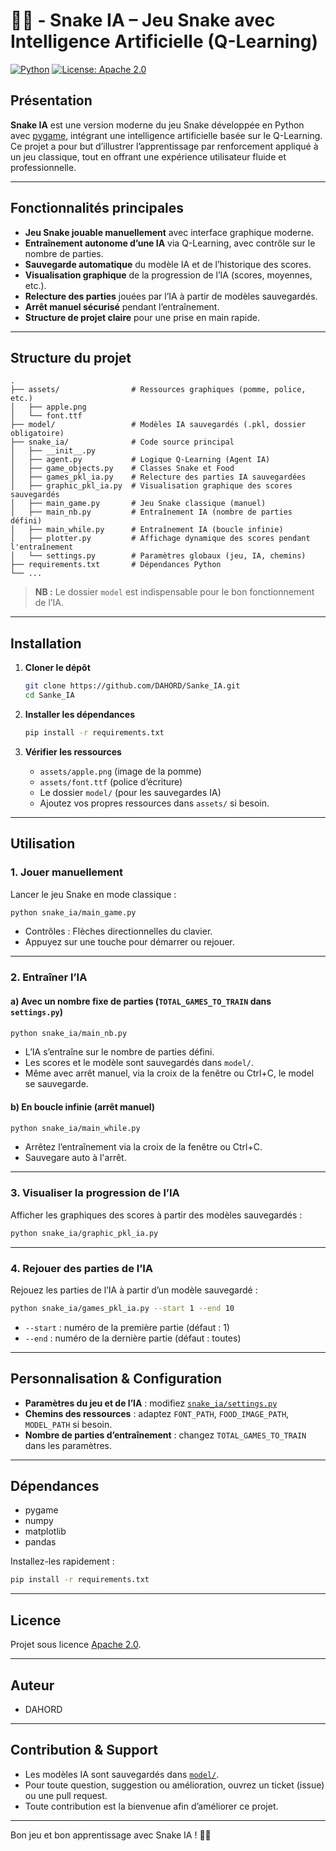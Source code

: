 # 🐍🤖 - Snake IA – Jeu Snake avec Intelligence Artificielle (Q-Learning)

[![Python](https://img.shields.io/badge/Python-3.8%2B-blue)](https://www.python.org/)
[![License: Apache 2.0](https://img.shields.io/badge/License-Apache2.0-yellow.svg)](LICENSE)

## Présentation

**Snake IA** est une version moderne du jeu Snake développée en Python avec [pygame](https://www.pygame.org/), intégrant une intelligence artificielle basée sur le Q-Learning. Ce projet a pour but d’illustrer l’apprentissage par renforcement appliqué à un jeu classique, tout en offrant une expérience utilisateur fluide et professionnelle.

---

## Fonctionnalités principales

- **Jeu Snake jouable manuellement** avec interface graphique moderne.
- **Entraînement autonome d’une IA** via Q-Learning, avec contrôle sur le nombre de parties.
- **Sauvegarde automatique** du modèle IA et de l’historique des scores.
- **Visualisation graphique** de la progression de l’IA (scores, moyennes, etc.).
- **Relecture des parties** jouées par l’IA à partir de modèles sauvegardés.
- **Arrêt manuel sécurisé** pendant l’entraînement.
- **Structure de projet claire** pour une prise en main rapide.

---

## Structure du projet

```
.
├── assets/                # Ressources graphiques (pomme, police, etc.)
│   ├── apple.png
│   └── font.ttf
├── model/                 # Modèles IA sauvegardés (.pkl, dossier obligatoire)
├── snake_ia/              # Code source principal
│   ├── __init__.py
│   ├── agent.py           # Logique Q-Learning (Agent IA)
│   ├── game_objects.py    # Classes Snake et Food
│   ├── games_pkl_ia.py    # Relecture des parties IA sauvegardées
│   ├── graphic_pkl_ia.py  # Visualisation graphique des scores sauvegardés
│   ├── main_game.py       # Jeu Snake classique (manuel)
│   ├── main_nb.py         # Entraînement IA (nombre de parties défini)
│   ├── main_while.py      # Entraînement IA (boucle infinie)
│   ├── plotter.py         # Affichage dynamique des scores pendant l'entraînement
│   └── settings.py        # Paramètres globaux (jeu, IA, chemins)
├── requirements.txt       # Dépendances Python
└── ...
```
> **NB :** Le dossier `model` est indispensable pour le bon fonctionnement de l’IA.

---

## Installation

1. **Cloner le dépôt**
   ```sh
   git clone https://github.com/DAHORD/Sanke_IA.git
   cd Sanke_IA
   ```

2. **Installer les dépendances**
   ```sh
   pip install -r requirements.txt
   ```

3. **Vérifier les ressources**
   - `assets/apple.png` (image de la pomme)
   - `assets/font.ttf` (police d’écriture)
   - Le dossier `model/` (pour les sauvegardes IA)
   - Ajoutez vos propres ressources dans `assets/` si besoin.

---

## Utilisation

### 1. Jouer manuellement

Lancer le jeu Snake en mode classique :
```sh
python snake_ia/main_game.py
```
- Contrôles : Flèches directionnelles du clavier.
- Appuyez sur une touche pour démarrer ou rejouer.

---

### 2. Entraîner l’IA

#### a) Avec un nombre fixe de parties (`TOTAL_GAMES_TO_TRAIN` dans `settings.py`)
```sh
python snake_ia/main_nb.py
```
- L’IA s’entraîne sur le nombre de parties défini.
- Les scores et le modèle sont sauvegardés dans `model/`.
- Même avec arrêt manuel, via la croix de la fenêtre ou Ctrl+C, le model se sauvegarde.

#### b) En boucle infinie (arrêt manuel)
```sh
python snake_ia/main_while.py
```
- Arrêtez l’entraînement via la croix de la fenêtre ou Ctrl+C.
- Sauvegare auto à l'arrêt.

---

### 3. Visualiser la progression de l’IA

Afficher les graphiques des scores à partir des modèles sauvegardés :
```sh
python snake_ia/graphic_pkl_ia.py
```

---

### 4. Rejouer des parties de l’IA

Rejouez les parties de l’IA à partir d’un modèle sauvegardé :
```sh
python snake_ia/games_pkl_ia.py --start 1 --end 10
```
- `--start` : numéro de la première partie (défaut : 1)
- `--end` : numéro de la dernière partie (défaut : toutes)

---

## Personnalisation & Configuration

- **Paramètres du jeu et de l’IA** : modifiez [`snake_ia/settings.py`](snake_ia/settings.py)
- **Chemins des ressources** : adaptez `FONT_PATH`, `FOOD_IMAGE_PATH`, `MODEL_PATH` si besoin.
- **Nombre de parties d’entraînement** : changez `TOTAL_GAMES_TO_TRAIN` dans les paramètres.

---

## Dépendances

- pygame
- numpy
- matplotlib
- pandas

Installez-les rapidement :
```sh
pip install -r requirements.txt
```

---

## Licence

Projet sous licence [Apache 2.0](LICENSE).

---

## Auteur

- DAHORD

---

## Contribution & Support

- Les modèles IA sont sauvegardés dans [`model/`](model/).
- Pour toute question, suggestion ou amélioration, ouvrez un ticket (issue) ou une pull request.
- Toute contribution est la bienvenue afin d’améliorer ce projet.

---

Bon jeu et bon apprentissage avec Snake IA ! 🐍🤖
